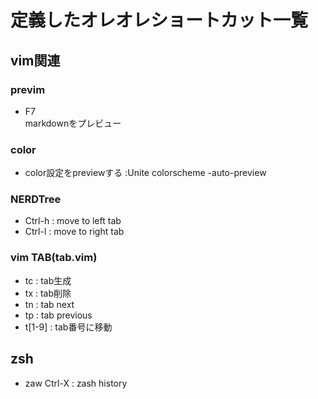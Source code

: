 # 定義したオレオレショートカット一覧

## vim関連

### previm
 * F7  
   markdownをプレビュー

### color
 * color設定をpreviewする
   :Unite colorscheme -auto-preview

### NERDTree
 * Ctrl-h : move to left tab
 * Ctrl-l : move to right tab

### vim TAB(tab.vim)
  * tc : tab生成
  * tx : tab削除
  * tn : tab next
  * tp : tab previous
  * t[1-9] : tab番号に移動

## zsh
 * zaw
   Ctrl-X : zash history
